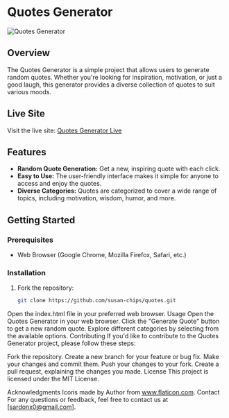 # Quotes Generator

![Quotes Generator](insert_image_url_here)

## Overview

The Quotes Generator is a simple project that allows users to generate random quotes. Whether you're looking for inspiration, motivation, or just a good laugh, this generator provides a diverse collection of quotes to suit various moods.

## Live Site

Visit the live site: [Quotes Generator Live](https://susan-chips.github.io/quotes/)

## Features

- **Random Quote Generation:** Get a new, inspiring quote with each click.
- **Easy to Use:** The user-friendly interface makes it simple for anyone to access and enjoy the quotes.
- **Diverse Categories:** Quotes are categorized to cover a wide range of topics, including motivation, wisdom, humor, and more.

## Getting Started

### Prerequisites

- Web Browser (Google Chrome, Mozilla Firefox, Safari, etc.)

### Installation

1. Fork the repository:

   ```bash
   git clone https://github.com/susan-chips/quotes.git
Open the index.html file in your preferred web browser.
Usage
Open the Quotes Generator in your web browser.
Click the "Generate Quote" button to get a new random quote.
Explore different categories by selecting from the available options.
Contributing
If you'd like to contribute to the Quotes Generator project, please follow these steps:

Fork the repository.
Create a new branch for your feature or bug fix.
Make your changes and commit them.
Push your changes to your fork.
Create a pull request, explaining the changes you made.
License
This project is licensed under the MIT License.

Acknowledgments
Icons made by Author from www.flaticon.com.
Contact
For any questions or feedback, feel free to contact us at [sardonx0@gmail.com].
